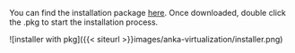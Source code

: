 You can find the installation package [here](https://veertu.com/downloads/anka-m1-beta). Once downloaded, double click the .pkg to start the installation process.

![installer with pkg]({{< siteurl >}}images/anka-virtualization/installer.png)